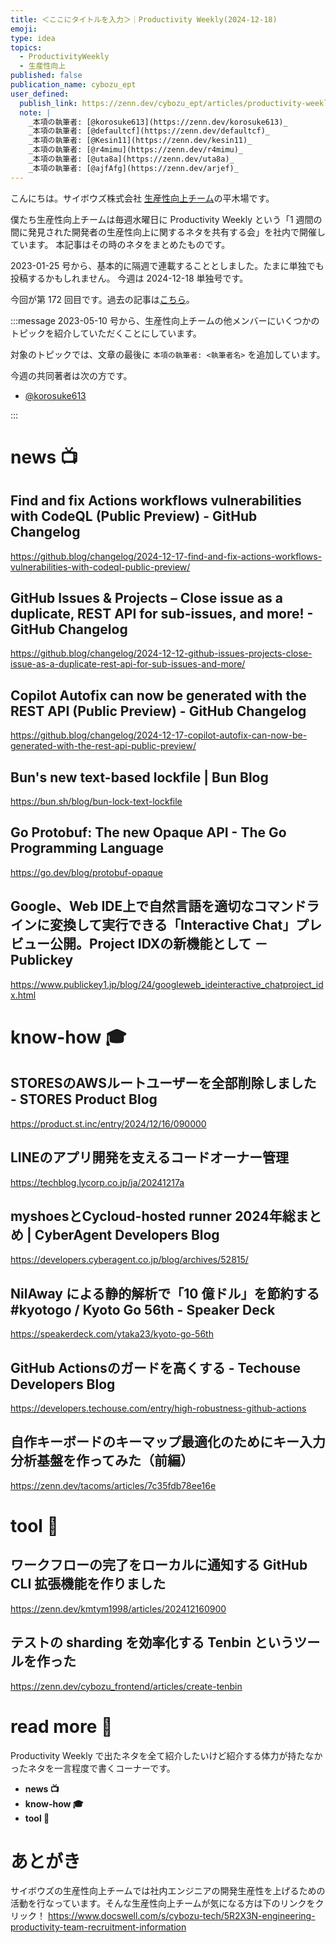 ```yaml
---
title: ＜ここにタイトルを入力＞｜Productivity Weekly(2024-12-18)
emoji:
type: idea
topics:
  - ProductivityWeekly
  - 生産性向上
published: false
publication_name: cybozu_ept
user_defined:
  publish_link: https://zenn.dev/cybozu_ept/articles/productivity-weekly-20241218
  note: |
    _本項の執筆者: [@korosuke613](https://zenn.dev/korosuke613)_
    _本項の執筆者: [@defaultcf](https://zenn.dev/defaultcf)_
    _本項の執筆者: [@Kesin11](https://zenn.dev/kesin11)_
    _本項の執筆者: [@r4mimu](https://zenn.dev/r4mimu)_
    _本項の執筆者: [@uta8a](https://zenn.dev/uta8a)_
    _本項の執筆者: [@ajfAfg](https://zenn.dev/arjef)_
---
```


こんにちは。サイボウズ株式会社 [生産性向上チーム](https://www.docswell.com/s/cybozu-tech/5R2X3N-engineering-productivity-team-recruitment-information)の平木場です。

僕たち生産性向上チームは毎週水曜日に Productivity Weekly という「1 週間の間に発見された開発者の生産性向上に関するネタを共有する会」を社内で開催しています。
本記事はその時のネタをまとめたものです。


2023-01-25 号から、基本的に隔週で連載することとしました。たまに単独でも投稿するかもしれません。
今週は 2024-12-18 単独号です。

今回が第 172 回目です。過去の記事は[こちら](https://zenn.dev/topics/productivityweekly?order=latest)。

:::message
2023-05-10 号から、生産性向上チームの他メンバーにいくつかのトピックを紹介していただくことにしています。

対象のトピックでは、文章の最後に `本項の執筆者: <執筆者名>` を追加しています。

今週の共同著者は次の方です。
- [@korosuke613](https://zenn.dev/korosuke613)
<!-- - [@defaultcf](https://zenn.dev/defaultcf) -->
<!-- - [@Kesin11](https://zenn.dev/kesin11) -->
<!-- - [@r4mimu](https://zenn.dev/r4mimu) -->
<!-- - [@uta8a](https://zenn.dev/uta8a) -->
<!-- - [@ajfAfg](https://zenn.dev/arjef) -->

:::

# news 📺

## Find and fix Actions workflows vulnerabilities with CodeQL (Public Preview) - GitHub Changelog
https://github.blog/changelog/2024-12-17-find-and-fix-actions-workflows-vulnerabilities-with-codeql-public-preview/

## GitHub Issues & Projects – Close issue as a duplicate, REST API for sub-issues, and more! - GitHub Changelog
https://github.blog/changelog/2024-12-12-github-issues-projects-close-issue-as-a-duplicate-rest-api-for-sub-issues-and-more/

## Copilot Autofix can now be generated with the REST API (Public Preview) - GitHub Changelog
https://github.blog/changelog/2024-12-17-copilot-autofix-can-now-be-generated-with-the-rest-api-public-preview/

## Bun's new text-based lockfile | Bun Blog
https://bun.sh/blog/bun-lock-text-lockfile

## Go Protobuf: The new Opaque API - The Go Programming Language
https://go.dev/blog/protobuf-opaque

## Google、Web IDE上で自然言語を適切なコマンドラインに変換して実行できる「Interactive Chat」プレビュー公開。Project IDXの新機能として － Publickey
https://www.publickey1.jp/blog/24/googleweb_ideinteractive_chatproject_idx.html

# know-how 🎓

## STORESのAWSルートユーザーを全部削除しました - STORES Product Blog 
https://product.st.inc/entry/2024/12/16/090000

## LINEのアプリ開発を支えるコードオーナー管理
https://techblog.lycorp.co.jp/ja/20241217a

## myshoesとCycloud-hosted runner 2024年総まとめ | CyberAgent Developers Blog
https://developers.cyberagent.co.jp/blog/archives/52815/

## NilAway による静的解析で「10 億ドル」を節約する #kyotogo / Kyoto Go 56th - Speaker Deck
https://speakerdeck.com/ytaka23/kyoto-go-56th

## GitHub Actionsのガードを高くする - Techouse Developers Blog
https://developers.techouse.com/entry/high-robustness-github-actions

## 自作キーボードのキーマップ最適化のためにキー入力分析基盤を作ってみた（前編）
https://zenn.dev/tacoms/articles/7c35fdb78ee16e

# tool 🔨

## ワークフローの完了をローカルに通知する GitHub CLI 拡張機能を作りました
https://zenn.dev/kmtym1998/articles/202412160900

## テストの sharding を効率化する Tenbin というツールを作った
https://zenn.dev/cybozu_frontend/articles/create-tenbin

# read more 🍘
Productivity Weekly で出たネタを全て紹介したいけど紹介する体力が持たなかったネタを一言程度で書くコーナーです。

- **news 📺**
- **know-how 🎓**
- **tool 🔨**

# あとがき


サイボウズの生産性向上チームでは社内エンジニアの開発生産性を上げるための活動を行なっています。そんな生産性向上チームが気になる方は下のリンクをクリック！
https://www.docswell.com/s/cybozu-tech/5R2X3N-engineering-productivity-team-recruitment-information

<!-- :::message すみません、今週もおまけはお休みです...:::-->

<!-- ## omake 🃏: -->
<!-- 今週のおまけです。-->
